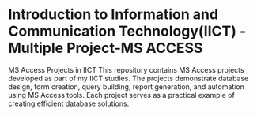 # Introduction to Information and Communication Technology(IICT) -Multiple Project-MS ACCESS
 MS Access Projects in IICT This repository contains MS Access projects developed as part of my IICT studies. The projects demonstrate database design, form creation, query building, report generation, and automation using MS Access tools. Each project serves as a practical example of creating efficient database solutions.
